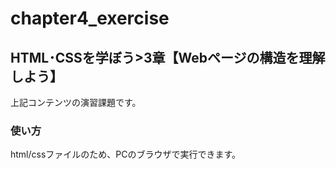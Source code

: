 # chapter4_exercise
## HTML･CSSを学ぼう>3章【Webページの構造を理解しよう】
上記コンテンツの演習課題です。
### 使い方
html/cssファイルのため、PCのブラウザで実行できます。
